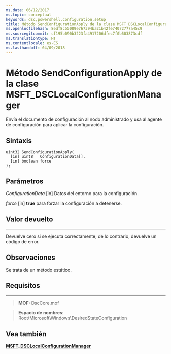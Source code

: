 ```yaml
---
ms.date: 06/12/2017
ms.topic: conceptual
keywords: dsc,powershell,configuration,setup
title: Método SendConfigurationApply de la clase MSFT_DSCLocalConfigurationManager
ms.openlocfilehash: 8edf8c55089e767394ba21b42fe74072777a45c9
ms.sourcegitcommit: cf195b090b3223fa4917206dfec7f0b603873cdf
ms.translationtype: HT
ms.contentlocale: es-ES
ms.lasthandoff: 04/09/2018
---
```

# <a name="sendconfigurationapply-method-of-the-msftdsclocalconfigurationmanager-class"></a>Método SendConfigurationApply de la clase MSFT_DSCLocalConfigurationManager

Envía el documento de configuración al nodo administrado y usa al agente de configuración para aplicar la configuración.

<a name="syntax"></a>Sintaxis
------

```mof
uint32 SendConfigurationApply(
  [in] uint8   ConfigurationData[],
  [in] boolean force
);
```

<a name="parameters"></a>Parámetros
----------

*ConfigurationData* \[in\] Datos del entorno para la configuración.

*force* \[in\] **true** para forzar la configuración a detenerse.

## <a name="return-value"></a>Valor devuelto
------------

Devuelve cero si se ejecuta correctamente; de lo contrario, devuelve un código de error.

## <a name="remarks"></a>Observaciones

Se trata de un método estático.

## <a name="requirements"></a>Requisitos
------------
>**MOF:** DscCore.mof

>**Espacio de nombres**: Root\Microsoft\Windows\DesiredStateConfiguration


## <a name="see-also"></a>Vea también


[**MSFT_DSCLocalConfigurationManager**](msft-dsclocalconfigurationmanager.md)